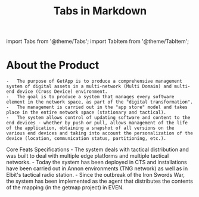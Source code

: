 ﻿---
title: Tabs in Markdown
sidebar_position: 4
---

import Tabs from '@theme/Tabs';
import TabItem from '@theme/TabItem';


# About the Product

    -   The purpose of GetApp is to produce a comprehensive management system of digital assets in a multi-network (Multi Domain) and multi-end device (Cross Device) environment. 
    -   The goal is to produce a system that manages every software element in the network space, as part of the "digital transformation". 
    -   The management is carried out in the "app store" model and takes place in the entire network space (stationary and tactical). 
    -   The system allows control of updating software and content to the end devices - whether by push or pull, allows management of the life of the application, obtaining a snapshot of all versions on the various end devices and taking into account the personalization of the device (location, communication status, partitioning, etc.).
<Tabs>
  <TabItem value="Core" label="Core Features" default>
   Core Feats
  </TabItem>
  <TabItem value="specs" label="Technical Specifications">
    Specifications
  </TabItem>
  <TabItem value="architecture" label="Architecture">
    - The system deals with tactical distribution and was built to deal with multiple edge platforms and multiple tactical networks.
    - Today the system has been deployed in CTS and installations have been carried out in Annon environments (TNG network) as well as in Elbit's tactical radio station.
    - Since the outbreak of the Iron Swords War, the system has been implemented as the agent that distributes the contents of the mapping (in the getmap project) in EVEN.
  </TabItem>
</Tabs>

